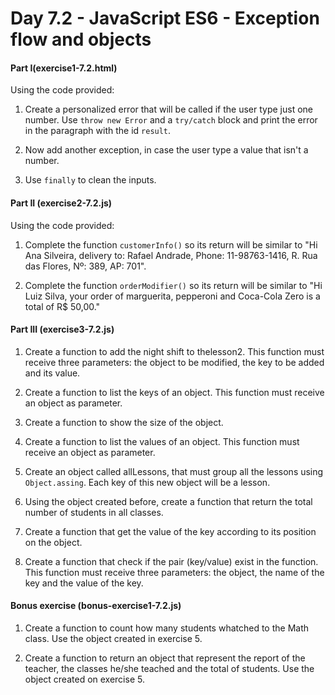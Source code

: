 # Day 7.2 - JavaScript ES6 - Exception flow and objects

#### Part I(exercise1-7.2.html)

Using the code provided:

1. Create a personalized error that will be called if the user type just one number. Use `throw new Error` and a `try/catch` block and print the error in the paragraph with the id `result`.

2. Now add another exception, in case the user type a value that isn't a number.

3. Use `finally` to clean the inputs.

#### Part II (exercise2-7.2.js)

Using the code provided:

1. Complete the function `customerInfo()` so its return will be similar to "Hi Ana Silveira, delivery to: Rafael Andrade, Phone: 11-98763-1416, R. Rua das Flores, Nº: 389, AP: 701".

2. Complete the function `orderModifier()` so its return will be similar to "Hi Luiz Silva, your order of marguerita, pepperoni and Coca-Cola Zero is a total of R$ 50,00."

#### Part III (exercise3-7.2.js)

1. Create a function to add the night shift to thelesson2. This function must receive three parameters: the object to be modified, the key to be added and its value.

2. Create a function to list the keys of an object. This function must receive an object as parameter.

3. Create a function to show the size of the object.

4. Create a function to list the values of an object. This function must receive an object as parameter.

5. Create an object called allLessons, that must group all the lessons using `Object.assing`. Each key of this new object will be a lesson.

6. Using the object created before, create a function that return the total number of students in all classes.

7. Create a function that get the value of the key according to its position on the object.

8. Create a function that check if the pair (key/value) exist in the function. This function must receive three parameters: the object, the name of the key and the value of the key.

#### Bonus exercise (bonus-exercise1-7.2.js)

1. Create a function to count how many students whatched to the Math class. Use the object created in exercise 5.

2. Create a function to return an object that represent the report of the teacher, the classes he/she teached and the total of students. Use the object created on exercise 5.
